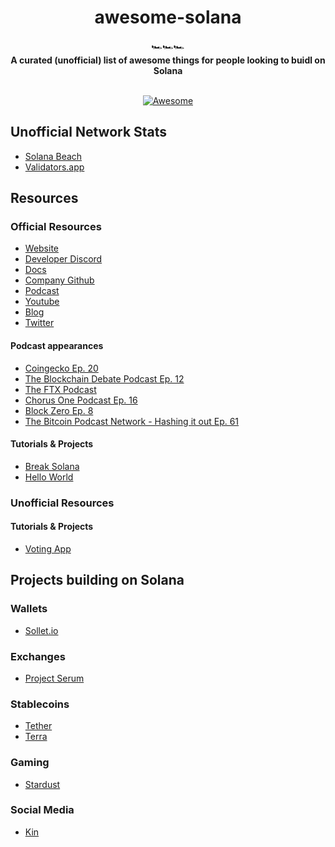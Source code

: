 <h1 align="center">awesome-solana</h1>

<div align="center">
  🏎️🏎️🏎️
</div>

<div align="center">
  <strong>A curated (unofficial) list of awesome things for people looking to buidl on Solana</strong>
  
</div>

<br />

<div align="center">

  [![Awesome](https://awesome.re/badge.svg)](https://awesome.re)
</div> 

## Unofficial Network Stats
- [Solana Beach](https://solanabeach.io/)
- [Validators.app](https://www.validators.app/)

## Resources

### Official Resources
- [Website](https://solana.com)
- [Developer Discord](https://discord.com/invite/pquxPsq)
- [Docs](https://docs.solana.com)
- [Company Github](https://github.com/solana-labs)
- [Podcast](https://podcast.solana.com/)
- [Youtube](https://www.youtube.com/c/Solanalabs)
- [Blog](https://medium.com/solana-labs)
- [Twitter](https://twitter.com/solana)

#### Podcast appearances
- [Coingecko Ep. 20](https://podcast.coingecko.com/719703/5526409-building-the-fastest-lowest-latency-blockchain-with-anatoly-yakovenko-founder-and-ceo-at-solana-ep-20?utm_source=twitter&utm_campaign=Podcast%2B&utm_medium=social&utm_term=20&0=)
- [The Blockchain Debate Podcast Ep. 12](https://www.buzzsprout.com/767033/4648859-motion-scalability-is-impossible-without-sharding-and-layer-2-solutions-georgios-konstantopoulos-vs-anatoly-yakovenko-cohost-tarun-chitra)
- [The FTX Podcast](https://youtu.be/y5RYRVeN-C4)
- [Chorus One Podcast Ep. 16](https://www.stitcher.com/podcast/chorus-one-podcast/e/64417309?autoplay=false)
- [Block Zero Ep. 8](https://www.stitcher.com/podcast/kevin-rose/block-zero/e/55678668)
- [The Bitcoin Podcast Network - Hashing it out Ep. 61](https://www.stitcher.com/podcast/the-bitcoin-podcast/e/64176232)

#### Tutorials & Projects
- [Break Solana](https://github.com/solana-labs/break)
- [Hello World](https://github.com/solana-labs/example-helloworld)

### Unofficial Resources
#### Tutorials & Projects
- [Voting App](https://medium.com/@smith_10562/a-simple-solana-dapp-tutorial-6dedbdf65444)

## Projects building on Solana
### Wallets
- [Sollet.io](https://github.com/project-serum/spl-token-wallet)
### Exchanges
- [Project Serum](https://projectserum.com/)
### Stablecoins
- [Tether](https://tether.to/)
- [Terra](https://terra.money/)
### Gaming
- [Stardust](https://www.stardust.gg/)
### Social Media
- [Kin](https://www.kin.org/)
